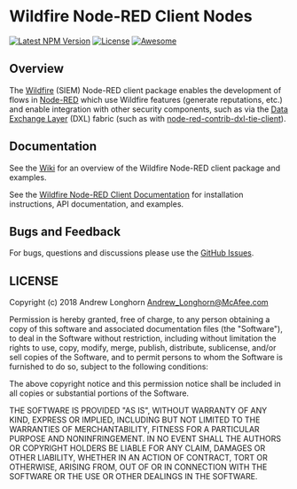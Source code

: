 # Wildfire Node-RED Client Nodes
[![Latest NPM Version](https://img.shields.io/npm/v/Anamico/node-red-contrib-wildfire.svg)](https://www.npmjs.com/package/Anamico/node-red-contrib-wildfire)
[![License](https://img.shields.io/github/license/Anamico/node-red-contrib-wildfire.svg)](https://github.com/Anamico/node-red-contrib-wildfire/blob/master/LICENSE)
[![Awesome](https://img.shields.io/badge/awesome-true-green.svg)](https://github.com/Anamico/node-red-contrib-proofpoint)

## Overview

The [Wildfire](https://www.paloaltonetworks.com/documentation/71/wildfire/wf_admin/wildfire-overview)
(SIEM) Node-RED client package enables the development of flows in
[Node-RED](https://nodered.org/) which use Wildfire features (generate reputations, etc.) and enable integration with other security components, such as via the
[Data Exchange Layer](http://www.mcafee.com/us/solutions/data-exchange-layer.aspx) (DXL) fabric (such as with [node-red-contrib-dxl-tie-client](https://flows.nodered.org/node/@opendxl/node-red-contrib-dxl-tie-client)).

## Documentation

See the [Wiki](https://github.com/Anamico/node-red-contrib-wildfire/wiki)
for an overview of the Wildfire Node-RED client package and examples.

See the
[Wildfire Node-RED Client Documentation](https://opendxl.github.io/node-red-contrib-wildfire/jsdoc/)
for installation instructions, API documentation, and examples.

## Bugs and Feedback

For bugs, questions and discussions please use the
[GitHub Issues](https://github.com/Anamico/node-red-contrib-wildfire/issues).

## LICENSE

Copyright (c) 2018 Andrew Longhorn <Andrew_Longhorn@McAfee.com>

Permission is hereby granted, free of charge, to any person obtaining a copy
of this software and associated documentation files (the "Software"), to deal
in the Software without restriction, including without limitation the rights
to use, copy, modify, merge, publish, distribute, sublicense, and/or sell
copies of the Software, and to permit persons to whom the Software is
furnished to do so, subject to the following conditions:

The above copyright notice and this permission notice shall be included in all
copies or substantial portions of the Software.

THE SOFTWARE IS PROVIDED "AS IS", WITHOUT WARRANTY OF ANY KIND, EXPRESS OR
IMPLIED, INCLUDING BUT NOT LIMITED TO THE WARRANTIES OF MERCHANTABILITY,
FITNESS FOR A PARTICULAR PURPOSE AND NONINFRINGEMENT. IN NO EVENT SHALL THE
AUTHORS OR COPYRIGHT HOLDERS BE LIABLE FOR ANY CLAIM, DAMAGES OR OTHER
LIABILITY, WHETHER IN AN ACTION OF CONTRACT, TORT OR OTHERWISE, ARISING FROM,
OUT OF OR IN CONNECTION WITH THE SOFTWARE OR THE USE OR OTHER DEALINGS IN THE
SOFTWARE.
